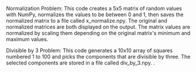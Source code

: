 Normalization Problem: 
This code creates a 5x5 matrix of random values with NumPy, normalizes the values to be between 0 and 1, then saves the normalized matrix to a file called x_normalize.npy. The original and normalized matrices are both displayed on the output. The matrix values are normalized by scaling them depending on the original matrix's minimum and maximum values. 

Divisible by 3 Problem:
This code generates a 10x10 array of squares numbered 1 to 100 and picks the components that are divisible by three. The selected components are stored in a file called div_by_3.npy. .
